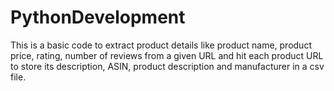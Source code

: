 # PythonDevelopment
This is a basic code to extract product details like product name, product price, rating, number of reviews from a given URL and hit each product URL to store its description, ASIN, product description and manufacturer in a csv file.
